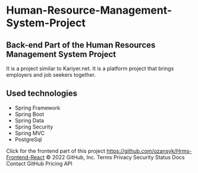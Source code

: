 # Human-Resource-Management-System-Project

## Back-end Part of the Human Resources Management System Project
It is a project similar to Kariyer.net. It is a platform project that brings employers and job seekers together.

## Used technologies
- Spring Framework
- Spring Boot
- Spring Data
- Spring Security
- Spring MVC
- PostgreSql

Click for the frontend part of this project https://github.com/ozansyk/Hrms-Frontend-React
© 2022 GitHub, Inc.
Terms
Privacy
Security
Status
Docs
Contact GitHub
Pricing
API